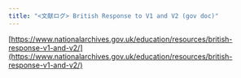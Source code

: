 ```yaml
---
title: "<文献ログ> British Response to V1 and V2 (gov doc)"
---
```


[https://www.nationalarchives.gov.uk/education/resources/british-response-v1-and-v2/](https://www.nationalarchives.gov.uk/education/resources/british-response-v1-and-v2/)
